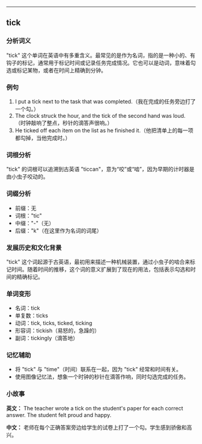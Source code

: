 
---------------
## tick
### 分析词义
"tick" 这个单词在英语中有多重含义。最常见的是作为名词，指的是一种小的、有钩子的标记，通常用于标记时间或记录任务完成情况。它也可以是动词，意味着勾选或标记某物，或者在时间上精确到分钟。

### 例句
1. I put a tick next to the task that was completed.（我在完成的任务旁边打了一个勾。）
2. The clock struck the hour, and the tick of the second hand was loud.（时钟敲响了整点，秒针的滴答声很响。）
3. He ticked off each item on the list as he finished it.（他把清单上的每一项都勾掉，当他完成时。）

### 词根分析
"tick" 的词根可以追溯到古英语 "ticcan"，意为“咬”或“啮”，因为早期的计时器是由小虫子咬动的。

### 词缀分析
- 前缀：无
- 词根："tic"
- 中缀："-"（无）
- 后缀："k"（在这里作为名词的词尾）

### 发展历史和文化背景
"tick" 这个词起源于古英语，最初用来描述一种机械装置，通过小虫子的啮合来标记时间。随着时间的推移，这个词的意义扩展到了现在的用法，包括表示勾选和时间的精确标记。

### 单词变形
- 名词：tick
- 单复数：ticks
- 动词：tick, ticks, ticked, ticking
- 形容词：tickish（易怒的，急躁的）
- 副词：tickingly（滴答地）

### 记忆辅助
- 将 "tick" 与 "time"（时间）联系在一起，因为 "tick" 经常和时间有关。
- 使用图像记忆法，想象一个时钟的秒针在滴答作响，同时勾选完成的任务。

### 小故事
**英文：**
The teacher wrote a tick on the student's paper for each correct answer. The student felt proud and happy.

**中文：**
老师在每个正确答案旁边给学生的试卷上打了一个勾。学生感到骄傲和高兴。

